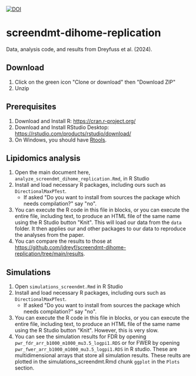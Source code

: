 [![DOI](https://zenodo.org/badge/DOI/10.5281/zenodo.11843923.svg)](https://doi.org/10.5281/zenodo.11843923)

# screendmt-dihome-replication
Data, analysis code, and results from Dreyfuss et al. (2024).

## Download
1. Click on the green icon "Clone or download" then "Download ZIP"
2. Unzip

## Prerequisites
1. Download and Install R: https://cran.r-project.org/
2. Download and Install RStudio Desktop: https://rstudio.com/products/rstudio/download/
3. On Windows, you should have [Rtools](https://cran.r-project.org/bin/windows/Rtools/).

## Lipidomics analysis
1. Open the main document here, `analyze_screendmt_dihome_replication.Rmd`, in R Studio
2. Install and load necessary R packages, including ours such as `DirectionalMaxPTest`.
	+ If asked "Do you want to install from sources the package which needs compilation?" say "no".
3. You can execute the R code in this file in blocks, or you can execute the entire file, including text, to produce an HTML file of the same name using the R Studio button "Knit". This will load our data from the `data` folder. It then applies our and other packages to  our data to reproduce the analyses from the paper.
4. You can compare the results to those at https://github.com/jdreyf/screendmt-dihome-replication/tree/main/results.

## Simulations
1. Open `simulations_screendmt.Rmd` in R Studio
2. Install and load necessary R packages, including ours such as `DirectionalMaxPTest`.
	+ If asked "Do you want to install from sources the package which needs compilation?" say "no".
3. You can execute the R code in this file in blocks, or you can execute the entire file, including text, to produce an HTML file of the same name using the R Studio button "Knit". However, this is very slow.
4. You can see the simulation results for FDR by opening `pwr_fdr_arr_b1000_m1000_mu3.5_logpi1.RDS` or for FWER by opening `pwr_fwer_arr_b1000_m1000_mu3.5_logpi1.RDS` in R studio. These are multidimensional arrays that store all simulation results. These reults are plotted in the simulations_screendmt.Rmd chunk `ggplot` in the `Plots` section.
